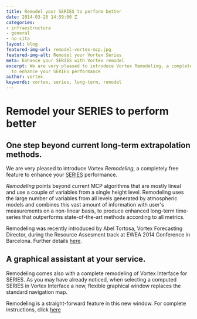 ```yaml
---
title: Remodel your SERIES to perform better
date: 2014-03-26 14:59:00 Z
categories:
- infraestructura
- general
- no-cita
layout: blog
featured-img-url: remodel-vortex-mcp.jpg
featured-img-alt: Remodel your Vortex Series
meta: Enhance your SERIES with Vortex remodel
excerpt: We are very pleased to introduce Vortex Remodeling, a completely free feature
  to enhance your SERIES performance
author: vortex
keywords: vortex, series, long-term, remodel
---
```


# Remodel your SERIES to perform better

##   One step beyond current long-term extrapolation methods.

We are very pleased to introduce Vortex _Remodeling_, a completely free feature to enhance your [SERIES](../solutions/series.html) performance.

_Remodeling_ points beyond current MCP algorithms that are mostly lineal and use a couple of variables from a single height level. Remodeling uses the large number of variables from all levels generated by atmospheric models and combines this vast amount of information with user's measurements on a non-linear basis, to produce enhanced long-term time-series that outperforms state-of-the-art methods according to all metrics.

Remodeling was recently introduced by Abel Tortosa, Vortex Forecasting Director, during the Resource Assesment track at EWEA 2014 Conference in Barcelona. Further details [here](../docs/EWEA2014_Atortosa.pdf).

##   A graphical assistant at your service.

Remodeling comes also with a complete remodeling of Vortex Interface for SERIES. As you may have already noticed, when selecting a computed SERIES in Vortex Interface a new, flexible graphical window replaces the standard navigation map.

Remodeling is a straight-forward feature in this new window. For complete instructions, click [here](../docs/info.remodeling.pdf)